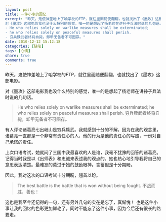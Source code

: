 ```yaml
---
layout: post
title: 一件小事的回忆
excerpt: "昨天，鬼使神差地上了咱学校的FTP，就往里面随便翻翻，也就找出了《墨攻》这部电影。
对《墨攻》这部电影我也没什么特别的感觉，唯一的是想起了杨老师在讲孙子兵法时说的几句话。
- He who relies solely on warlike measures shall be exterminated;
- he who relies solely on peaceful measures shall perish.
- 穷兵黩武者终将自毙，卸甲无备者不可图存。"
date: 2010-12-12 15:12:18
categories: [随笔]
tags: [心情]
share: true
comments: true
---
```


昨天，鬼使神差地上了咱学校的FTP，就往里面随便翻翻，也就找出了《墨攻》这部电影。

对《墨攻》这部电影我也没什么特别的感觉，唯一的是想起了杨老师在讲孙子兵法时说的几句话。
> He who relies solely on warlike measures shall be exterminated;
 > he who relies solely on peaceful measures shall perish.
> 穷兵黩武者终将自毙，卸甲无备者不可图存。

有人评论诸葛亮七出岐山是穷兵黩武。我就感到十分的不解。因为在我的观念里，诸葛亮一直都是一个非常有责任心的人，他的行为是他的责任心的写照，一份对自己承诺的责任。

上次口语考试，她就问了三国中我最喜欢的人是谁，我毫不犹豫的回答的诸葛亮。记得当时我是以《出师表》和忠诚来表述我的观点的。她也热心地引导我将自己的意思表达清楚。最难忘的莫过于她的鼓励眼神，含蓄但是十分期盼。

因此，我对这次的口语考试十分期盼，翘首以盼。
> The best battle is the battle that is won without being fought.
> 不战而胜，善也！

这也是我至今还记得的一句，还有另外几句的实在是忘了，真惭愧！
也是这件小事让我的回忆的色彩更加鲜艳了。同时不能忘了这件小事，因为今后还有很长的路要走。








